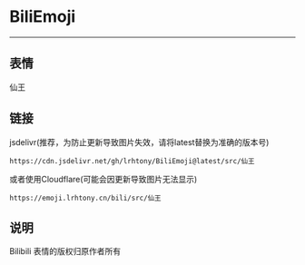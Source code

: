 # BiliEmoji
---
## 表情
仙王
## 链接
jsdelivr(推荐，为防止更新导致图片失效，请将latest替换为准确的版本号)
```
https://cdn.jsdelivr.net/gh/lrhtony/BiliEmoji@latest/src/仙王
```
或者使用Cloudflare(可能会因更新导致图片无法显示)
```
https://emoji.lrhtony.cn/bili/src/仙王
```
## 说明
Bilibili 表情的版权归原作者所有
